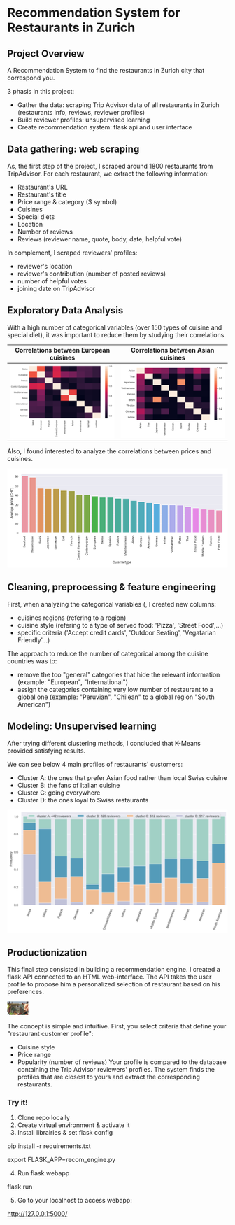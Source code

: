 # Recommendation System for Restaurants in Zurich

## Project Overview

A Recommendation System to find the restaurants in Zurich city that correspond you.

3 phasis in this project:
- Gather the data: scraping Trip Advisor data of all restaurants in Zurich (restaurants info, reviews, reviewer profiles)
- Build reviewer profiles: unsupervised learning
- Create recommendation system: flask api and user interface

## Data gathering: web scraping

As, the first step of the project, I scraped around 1800 restaurants from TripAdvisor.
For each restaurant, we extract the following information:
- Restaurant's URL
- Restaurant's title
- Price range & category ($ symbol)
- Cuisines
- Special diets
- Location
- Number of reviews
- Reviews (reviewer name, quote, body, date, helpful vote)

In complement, I scraped reviewers' profiles:
- reviewer's location
- reviewer's contribution (number of posted reviews)
- number of helpful votes
- joining date on TripAdvisor

## Exploratory Data Analysis

With a high number of categorical variables (over 150 types of cuisine and special diet), it was important to reduce them by studying their correlations.

Correlations between European cuisines            |  Correlations between Asian cuisines   
:-------------------------:|:-------------------------:
![](/images/correlation1_resized.PNG)  |  ![](/images/correlation2.PNG)

Also, I found interested to analyze the correlations between prices and cuisines.

![](/images/price_cuisine_corr.png)

## Cleaning, preprocessing & feature engineering

First, when analyzing the categorical variables (, I created new columns:
- cuisines regions (refering to a region)
- cuisine style (refering to a type of served food: 'Pizza', 'Street Food',...)
- specific criteria ('Accept credit cards', 'Outdoor Seating', 'Vegatarian Friendly'...)

The approach to reduce the number of categorical among the cuisine countries was to:
- remove the too "general" categories that hide the relevant information  (example: "European", "International")
- assign the categories containing very low number of restaurant to a global one (example: "Peruvian", "Chilean" to a global region "South American")


## Modeling: Unsupervised learning

After trying different clustering methods, I concluded that K-Means provided satisfying results.

We can see below 4 main profiles of restaurants' customers:
- Cluster A: the ones that prefer Asian food rather than local Swiss cuisine
- Cluster B: the fans of Italian cuisine
- Cluster C: going everywhere
- Cluster D: the ones loyal to Swiss restaurants

<img src="/images/clusters.png" width="720">

## Productionization

This final step consisted in building a recommendation engine.
I created a flask API connected to an HTML web-interface. 
The API takes the user profile to propose him a personalized selection of restaurant based on his preferences.

<img src="/images/Screenshot_updated.PNG" width="48">

The concept is simple and intuitive.
First, you select criteria that define your "restaurant customer profile":
- Cuisine style
- Price range
- Popularity (number of reviews)
Your profile is compared to the database containing the Trip Advisor reviewers' profiles.
The system finds the profiles that are closest to yours and extract the corresponding restaurants.

### Try it!

1. Clone repo locally
2. Create virtual environment & activate it
3. Install librairies & set flask config

pip install -r requirements.txt

export FLASK_APP=recom_engine.py

4. Run flask webapp

flask run

5. Go to your localhost to access webapp:

http://127.0.0.1:5000/

